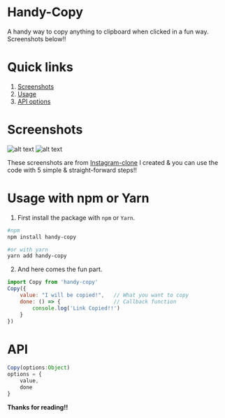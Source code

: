 # Handy-Copy
A handy way to copy anything to clipboard when clicked in a fun way. Screenshots below!!

# Quick links
1. [Screenshots](#screenshots)
2. [Usage](#usage)
3. [API options](#api)

# Screenshots
![alt text](https://raw.githubusercontent.com/yTakkar/Handy-Copy/master/screenshots/Snap%202017-07-07%20at%2003.10.41.png)
![alt text](https://raw.githubusercontent.com/yTakkar/Handy-Copy/master/screenshots/Snap%202017-07-07%20at%2003.10.29.png)

These screenshots are from [Instagram-clone](https://github.com/yTakkar/Instagram-clone) I created & you can use the code with 5 simple & straight-forward steps!!

# Usage with npm or Yarn

1. First install the package with `npm` or `Yarn`.
```bash
#npm 
npm install handy-copy

#or with yarn
yarn add handy-copy
```

2. And here comes the fun part.
```javascript
import Copy from 'handy-copy'
Copy({
    value: "I will be copied!",   // What you want to copy
    done: () => {                 // Callback function    
        console.log('Link Copied!!')
    }
})
```

# API
```javascript
Copy(options:Object)
options = {
    value,
    done
}
```

**Thanks for reading!!**

